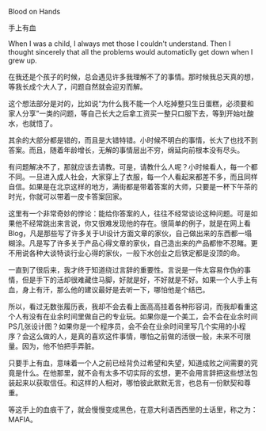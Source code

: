 Blood on Hands

手上有血

When I was a child, I always met those I couldn't understand. Then I thought sincerely that all the problems would automaticlly get down  when I grew up.

在我还是个孩子的时候，总会遇见许多我理解不了的事情。那时候我总天真的想，等我长成个大人了，问题自然就会迎刃而解。



这个想法部分是对的，比如说“为什么我不能一个人吃掉整只生日蛋糕，必须要和家人分享”一类的问题，等自己长大之后拿工资买一整只口服下去，等到开始吐酸水，也就悟了。

其余的大部分都是错的，而且是大错特错。小时候不明白的事情，长大了也找不到答案。而且，随着年龄增长，无解的事情层出不穷，绵延向前根本没有尽头。

有问题解决不了，那就应该去请教。可是，请教什么人呢？小时候看人，每一个都不同。一旦进入成人社会，大家穿上了衣服，每一个人看起来都差不多，而且同样自信。如果是在北京这样的地方，满街都是带着答案的大师，只要是一杯下午茶的时光，你就可以带着一皮卡答案回家。

这里有一个非常奇妙的悖论：能给你答案的人，往往不经常谈论这种问题。可是如果他不经常跳出来言说，你又很难发现他的存在。很简单的例子，就是在网上看Blog，凡是那些写了许多关于UI设计方面文章的家伙，自己做出来的东西都一塌糊涂。凡是写了许多关于产品心得文章的家伙，自己造出来的产品都惨不忍睹。更不用说各种大谈特谈行业心得的家伙，一般下水创业之后铁定都是没顶的命。

一直到了很后来，我才终于知道绕过言辞的重要性。言说是一件太容易作伪的事情，但是手下的活却很难藏住马脚，好就是好，不好就是不好。如果一个人手上有血，身上有汗，那么他的建议最好是去听一下，哪怕他是个结巴。

所以，看过无数张履历表，我却不会去看上面高高挂着各种形容词，而我却看重这个人有没有在业余时间里做自己的专业玩。如果你是一个美工，会不会在业余时间PS几张设计图？如果你是一个程序员，会不会在业余时间里写几个实用的小程序？会这么做的人，是真的喜欢这件事情，哪怕之前做的活很一般，未来不可限量。因为，他不怕把手弄脏。

只要手上有血，意味着一个人之前已经背负过希望和失望，知道成败之间需要的究竟是什么。在他那里，就不会有太多不切实际的玄想，更不会用言辞把这些想法包装起来以获取信任。和这样的人相对，哪怕彼此默默无言，也总有一份默契和尊重。

等这手上的血痕干了，就会慢慢变成黑色，在意大利语西西里的土话里，称之为：MAFIA。